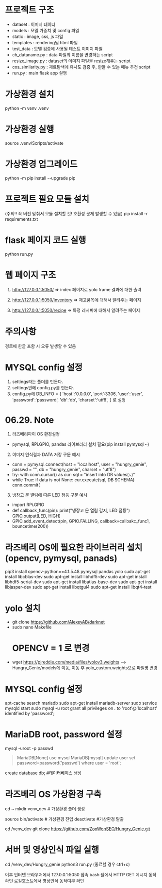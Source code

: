 # 프로젝트 구조
- dataset : 이미지 데이터
- models : 모델 가중치 및 config 파일
- static : image, css, js 파일
- templates : rendering될 html 파일
- test_data : 모델 검증에 사용될 테스트 이미지 파일
- ch_dataname.py : data 파일의 이름을 변경하는 script
- resize_image.py : dataset의 이미지 파일을 resize해주는 script
- cos_similarity.py : 재료탐색에 유사도 검증 후, 만들 수 있는 매뉴 추천 script
- run.py : main flask app 실행

# 가상환경 설치
python -m venv .venv

# 가상환경 실행
source .venv/Scripts/activate

# 가상환경 업그레이드
python -m pip install --upgrade pip

# 프로젝트 필요 모듈 설치
(주의!! 꼭 버전 맞춰서 모듈 설치할 것! 호환성 문제 발생할 수 있음)
pip install -r requirements.txt

# flask 페이지 코드 실행
python run.py

# 웹 페이지 구조
1) http://127.0.0.1:5050/ 
=> index 페이지로 yolo frame 결과에 대한 출력

2) http://127.0.0.1:5050/inventory
=> 재고품목에 대해서 알려주는 페이지

3) http://127.0.0.1:5050/recipe
=> 특정 레시피에 대해서 알려주는 페이지

# 주의사항
경로에 한글 포함 시 오류 발생할 수 있음

# MYSQL config 설정
1) settings라는 폴더를 만든다.
2) settings안에 config.py를 만든다.
3) config.py에
DB_INFO = {
    'host':'0.0.0.0',
    'port':3306,
    'user':'user',
    'password':'password',
    'db':'db',
    'charset':'utf8',
}
로 설정

# 06.29. Note
1) 라즈베리파이 OS 환경설정
- pymysql, RPi.GPIO, pandas 라이브러리 설치 필요(pip install pymysql ~)
2) 이미지 인식결과 DATA 저장 구문 예시
- conn = pymysql.connect(host = "localhost", user = "hungry_genie", passwd = "", db = "hungry_genie", charset = "utf8")
- try: with conn.cursor() as cur: sql = "insert into DB values(~)"
- while True: if data is not None: cur.execute(sql, DB SCHEMA) conn.commit(
3) 냉장고 문 열림에 따른 LED 점등 구문 예시
- import RPi.GPIO
- def callback_func(pin): print("냉장고 문 열림 감지, LED 점등") GPIO.output(LED, HIGH)
- GPIO.add_event_detect(pin, GPIO.FALLING, callback=callbakc_func1, bouncetime(200))



# 라즈베리 OS에 필요한 라이브러리 설치(opencv, pymysql, panads)
pip3 install opencv-python==4.1.5.48 pymysql pandas yolo
sudo apt-get install libcblas-dev
sudo apt-get install libhdf5-dev
sudo apt-get install libhdf5-serial-dev
sudo apt-get install libatlas-base-dev
sudo apt-get install libjasper-dev 
sudo apt-get install libqtgui4 
sudo apt-get install libqt4-test


# yolo 설치
- git clone https://github.com/AlexeyAB/darknet
- sudo nano Makefile
  # OPENCV = 1 로 변경
- wget https://pjreddie.com/media/files/yolov3.weights
  --> Hungry_Genie/models에 이동, 이동 후 yolo_custom.weights으로 파일명 변경


# MYSQL config 설정
apt-cache search mariadb
sudo apt-get install mariadb-server
sudo service mysqld start
sudo mysql -u root
grant all privileges on *.* to 'root'@'localhost' identified by 'password';

# MariaDB root, password 설정
mysql -uroot -p
passwd
>MariaDB[None]
use mysql
>MariaDB[mysql]
update user set password=password('passwd') where user = 'root';

create database db; #데이터베이스 생성

# 라즈베리 OS 가상환경 구축
cd ~
mkdir venv_dev # 가상환경 폴더 생성

source bin/activate # 가상환경 진입
deactivate #가상환경 탈출

cd /venv_dev
git clone https://github.com/ZooWonSEO/Hungry_Genie.git

# 서버 및 영상인식 파일 실행
cd /venv_dev/Hungry_genie
python3 run.py
(종료할 경우 ctrl+c)

이후 인터넷 브라우저에서 127.0.0.1:5050 접속
bash 쉘에서 HTTP GET 메시지 동작 확인
로컬호스트에서 영상인식 동작여부 확인
